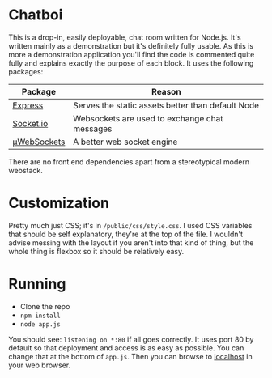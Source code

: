 # Chatboi
This is a drop-in, easily deployable, chat room written for Node.js. It's written mainly as a demonstration but it's definitely fully usable. As this is more a demonstration application you'll find the code is commented quite fully and explains exactly the purpose of each block. It uses the following packages:

Package|Reason
---|---
[Express](http://expressjs.com/)|Serves the static assets better than default Node
[Socket.io](http://socket.io/)|Websockets are used to exchange chat messages
[µWebSockets](https://github.com/uWebSockets/uWebSockets)|A better web socket engine

There are no front end dependencies apart from a stereotypical modern webstack.

# Customization
Pretty much just CSS; it's in `/public/css/style.css`. I used CSS variables that should be self explanatory, they're at the top of the file. I wouldn't advise messing with the layout if you aren't into that kind of thing, but the whole thing is flexbox so it should be relatively easy.

# Running
- Clone the repo
- `npm install`
- `node app.js`

You should see: `listening on *:80` if all goes correctly. It uses port 80 by default so that deployment and access is as easy as possible. You can change that at the bottom of `app.js`. Then you can browse to [localhost](http://localhost) in your web browser.
